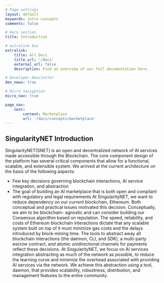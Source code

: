 ```yaml
---
# Page settings
layout: default
keywords: intro concepts
comments: false

# Hero section
title: Introduction

# extralink box
extralink:
    title: All Docs
    title_url: '/docs'
    external_url: false
    description: Find an overview of our full documentation here.

# Developer Newsletter
dev_news: true

# Micro navigation
micro_nav: true

page_nav:
    next:
        content: Marketplace
        url: '/docs/concepts/marketplace'
---
```



## SingularityNET Introduction

SingularityNET(SNET) is an open and decentralized network of AI services made accessible
through the Blockchain. The core component design of the platform has several critical
components that allow for a functional, scalable, and extensible system.
We arrived at the current architecture on the basis of the following aspects:
* Few key decisions governing blockchain interactions, AI service integration, and
abstraction
* The goal of building an AI marketplace that is both open and compliant with regulatory
and legal requirements
At SingularityNET, we want to reduce dependency on our current blockchain, Ethereum. Both
conceptual and practical issues motivated this decision. Conceptually, we aim to be blockchain-
agnostic and can consider building our Consensus algorithm based on reputation. The speed,
reliability, and costs of Ethereum blockchain interactions dictate that any scalable system built
on top of it must minimize gas costs and the delays introduced by block-mining time. The tools
to abstract away all blockchain interactions (the daemon, CLI, and SDK), a multi-party escrow
contract, and atomic unidirectional channels for payments reflect these decisions.
At SingularityNET, we focus on AI services integration abstracting as much of the network as
possible, to reduce the learning curve and minimize the overhead associated with providing AI
services via the network. We achieve this abstraction using a tool, daemon, that provides
scalability, robustness, distribution, and management features to the entire community.
